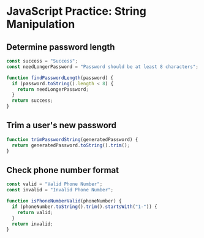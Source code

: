 # JavaScript Practice: String Manipulation

## Determine password length

```js
const success = "Success";
const needLongerPassword = "Password should be at least 8 characters";

function findPasswordLength(password) {
  if (password.toString().length < 8) {
    return needLongerPassword;
  }
  return success;
}
```

## Trim a user's new password

```js
function trimPasswordString(generatedPassword) {
  return generatedPassword.toString().trim();
}
```

## Check phone number format

```js
const valid = "Valid Phone Number";
const invalid = "Invalid Phone Number";

function isPhoneNumberValid(phoneNumber) {
  if (phoneNumber.toString().trim().startsWith("1-")) {
    return valid;
  }
  return invalid;
}
```